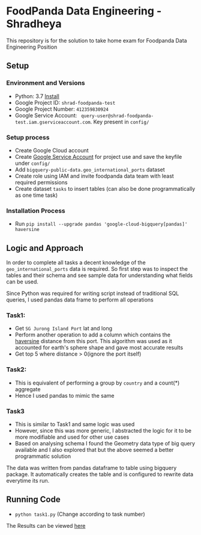 # FoodPanda Data Engineering - Shradheya 

This repository is for the solution to take home exam for Foodpanda Data Engineering Position

## Setup

### Environment and Versions

- Python: 3.7 [Install](https://docs.brew.sh/Homebrew-and-Python)
- Google Project ID: `shrad-foodpanda-test`
- Google Project Number: `412359830924`
- Google Service Account: ` query-user@shrad-foodpanda-test.iam.gserviceaccount.com`. Key present in `config/`


### Setup process

- Create Google Cloud account
- Create [Google Service Account](https://cloud.google.com/docs/authentication/production
) for project use and save the keyfile under `config/`
- Add `bigquery-public-data.geo_international_ports` dataset
- Create role using IAM and invite foodpanda data team with least required permissions
- Create dataset `tasks` to insert tables (can also be done programmatically as one time task)


### Installation Process

- Run `pip install --upgrade pandas 'google-cloud-bigquery[pandas]' haversine`

## Logic and Approach

In order to complete all tasks a decent knowledge of the `geo_international_ports` data is required.
So first step was to inspect the tables and their schema and see sample data for understanding what fields can be used.

Since Python was required for writing script instead of traditional SQL queries, I used pandas data frame to perform all operations

### Task1:

- Get `SG Jurong Island Port` lat and long
- Perform another operation to add a column which contains the [haversine](https://en.wikipedia.org/wiki/Haversine_formula) distance from this port. This algorithm was used as it accounted for earth's sphere shape and gave most accurate results 
- Get top 5 where distance > 0(ignore the port itself)


### Task2:

- This is equivalent of performing a group by `country` and a count(*) aggregate
- Hence I used pandas to mimic the same


### Task3

- This is similar to Task1 and same logic was used
- However, since this was more generic,
 I abstracted the logic for it to be more modifiable and used for other use cases
- Based on analysing schema I found the Geometry data type of big query available and I also explored that but the above seemed a better programmatic solution


The data was written from pandas dataframe to table using bigquery package. It automatically creates the table and is configured to rewrite data everytime its run.


## Running Code

- `python task1.py` (Change according to task number)

The Results can be viewed [here](https://console.cloud.google.com/bigquery?project=shrad-foodpanda-test)
